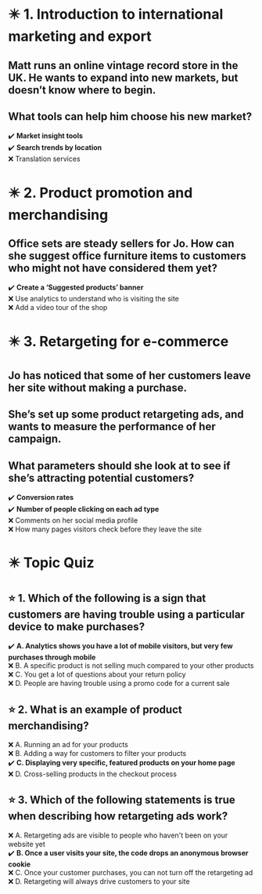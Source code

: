 # :eight_pointed_black_star: 1. Introduction to international marketing and export

## Matt runs an online vintage record store in the UK. He wants to expand into new markets, but doesn’t know where to begin.

## What tools can help him choose his new market?

:heavy_check_mark: **Market insight tools**\
:heavy_check_mark: **Search trends by location**\
:x: Translation services

# :eight_pointed_black_star: 2. Product promotion and merchandising

## Office sets are steady sellers for Jo. How can she suggest office furniture items to customers who might not have considered them yet?

:heavy_check_mark: **Create a ‘Suggested products’ banner**\
:x: Use analytics to understand who is visiting the site\
:x: Add a video tour of the shop

# :eight_pointed_black_star: 3. Retargeting for e-commerce

## Jo has noticed that some of her customers leave her site without making a purchase.

## She’s set up some product retargeting ads, and wants to measure the performance of her campaign.

## What parameters should she look at to see if she’s attracting potential customers?

:heavy_check_mark: **Conversion rates**\
:heavy_check_mark: **Number of people clicking on each ad type**\
:x: Comments on her social media profile\
:x: How many pages visitors check before they leave the site

# :eight_pointed_black_star: Topic Quiz

## :star: 1. Which of the following is a sign that customers are having trouble using a particular device to make purchases?

:heavy_check_mark: **A. Analytics shows you have a lot of mobile visitors, but very few purchases through mobile**\
:x: B. A specific product is not selling much compared to your other products\
:x: C. You get a lot of questions about your return policy\
:x: D. People are having trouble using a promo code for a current sale

## :star: 2. What is an example of product merchandising?

:x: A. Running an ad for your products\
:x: B. Adding a way for customers to filter your products\
:heavy_check_mark: **C. Displaying very specific, featured products on your home page**\
:x: D. Cross-selling products in the checkout process

## :star: 3. Which of the following statements is true when describing how retargeting ads work?

:x: A. Retargeting ads are visible to people who haven't been on your website yet\
:heavy_check_mark: **B. Once a user visits your site, the code drops an anonymous browser cookie**\
:x: C. Once your customer purchases, you can not turn off the retargeting ad\
:x: D. Retargeting will always drive customers to your site